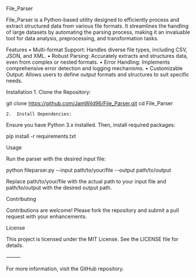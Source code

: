 
File_Parser

File_Parser is a Python-based utility designed to efficiently process and extract structured data from various file formats. 
It streamlines the handling of large datasets by automating the parsing process, making it an invaluable tool for data analysis, preprocessing, and transformation tasks.

Features
	•	Multi-format Support: Handles diverse file types, including CSV, JSON, and XML.
	•	Robust Parsing: Accurately extracts and structures data, even from complex or nested formats.
	•	Error Handling: Implements comprehensive error detection and logging mechanisms.
	•	Customizable Output: Allows users to define output formats and structures to suit specific needs.

Installation
	1.	Clone the Repository:

git clone https://github.com/JamWild96/File_Parser.git
cd File_Parser


	2.	Install Dependencies:
Ensure you have Python 3.x installed. Then, install required packages:

pip install -r requirements.txt



Usage

Run the parser with the desired input file:

python fileparser.py --input path/to/your/file --output path/to/output

Replace path/to/your/file with the actual path to your input file and path/to/output with the desired output path.

Contributing

Contributions are welcome! Please fork the repository and submit a pull request with your enhancements.

License

This project is licensed under the MIT License. See the LICENSE file for details.

⸻

For more information, visit the GitHub repository.
